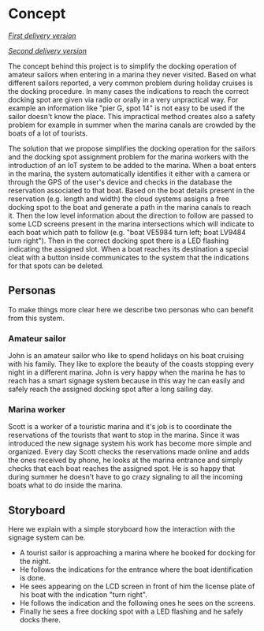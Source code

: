 # Concept

*[First delivery version](https://github.com/kernel-machine/IoTGroupProject/tree/first_assignment/Concept.md)*

*[Second delivery version](https://github.com/kernel-machine/IoTGroupProject/tree/second_assignment/Concept.md)*

The concept behind this project is to simplify the docking operation of amateur sailors when entering in a marina they never visited. Based on what different sailors reported, a very common problem during holiday cruises is the docking procedure. In many cases the indications to reach the correct docking spot are given via radio or orally in a very unpractical way. For example an information like "pier G, spot 14" is not easy to be used if the sailor doesn't know the place. This impractical method creates also a safety problem for example in summer when the marina canals are crowded by the boats of a lot of tourists.

The solution that we propose simplifies the docking operation for the sailors and the docking spot assignment problem for the marina workers with the introduction of an IoT system to be added to the marina. When a boat enters in the marina, the system automatically identifies it either with a camera or through the GPS of the user's device and checks in the database the reservation associated to that boat. Based on the boat details present in the reservation (e.g. length and width) the cloud systems assigns a free docking spot to the boat and generate a path in the marina canals to reach it. Then the low level information about the direction to follow are passed to some LCD screens present in the marina intersections which will indicate to each boat which path to follow (e.g. "boat VE5984  turn left; boat LV9484 turn right"). Then in the correct docking spot there is a LED flashing indicating the assigned slot. When a boat reaches its destination a special cleat with a button inside communicates to the system that the indications for that spots can be deleted.

## Personas

To make things more clear here we describe two personas who can benefit from this system.

### Amateur sailor

John is an amateur sailor who like to spend holidays on his boat cruising with his family. They like to explore the beauty of the coasts stopping every night in a different marina. John is very happy when the marina he has to reach has a smart signage system because in this way he can easily and safely reach the assigned docking spot after a long sailing day.

### Marina worker

Scott is a worker of a touristic marina and it's job is to coordinate the reservations of the tourists that want to stop in the marina. Since it was introduced the new signage system his work has become more simple and organized. Every day Scott checks the reservations made online and adds the ones received by phone, he looks at the marina entrance and simply checks that each boat reaches the assigned spot. He is so happy that during summer he doesn't have to go crazy signaling to all the incoming boats what to do inside the marina.

## Storyboard

Here we explain with a simple storyboard how the interaction with the signage system can be.

- A tourist sailor is approaching a marina where he booked for docking for the night.
- He follows the indications for the entrance where the boat identification is done.
- He sees appearing on the LCD screen in front of him the license plate of his boat with the indication "turn right".
- He follows the indication and the following ones he sees on the screens.
- Finally he sees a free docking spot with a LED flashing and he safely docks there.